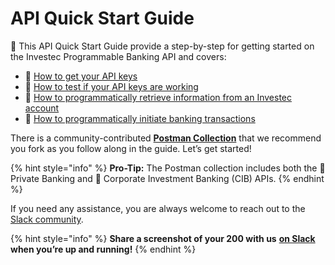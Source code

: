 # API Quick Start Guide

📖 This API Quick Start Guide provide a step-by-step for getting started on the Investec Programmable Banking API and covers:

* 🔑 [How to get your API keys](how-to-get-your-api-keys.md)
* 👤 [How to test if your API keys are working](how-to-authenticate.md)
* 🏦 [How to programmatically retrieve information from an Investec account](how-to-get-your-transaction-history.md)
* 💸 [How to programmatically initiate banking transactions](how-to-make-a-payment.md)

There is a community-contributed [**Postman Collection**](https://www.postman.com/investec-open-api/workspace/programmable-banking/overview) that we recommend you fork as you follow along in the guide. Let’s get started!

{% hint style="info" %}
**Pro-Tip:** The Postman collection includes both the 🏦 Private Banking and 🧰 Corporate Investment Banking (CIB) APIs.
{% endhint %}

If you need any assistance, you are always welcome to reach out to the [Slack community](https://offerzen-community.slack.com/archives/C04KFQA3YCQ).

{% hint style="info" %}
**Share a screenshot of your 200 with us** [**on Slack**](https://offerzen-community.slack.com/archives/C04KFQA3YCQ) **when you’re up and running!**
{% endhint %}
